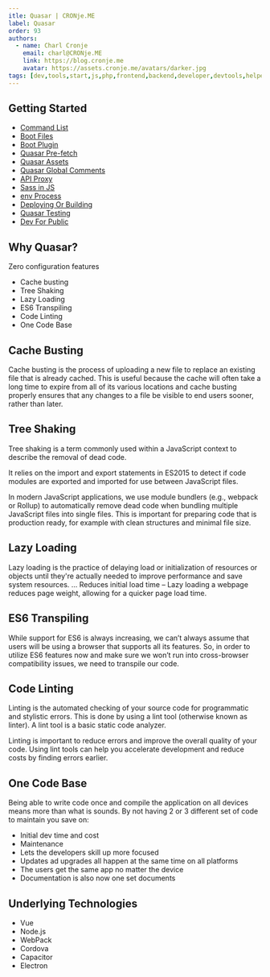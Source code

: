 ```yaml
---
itle: Quasar | CRONje.ME
label: Quasar
order: 93
authors:
  - name: Charl Cronje
    email: charl@CRONje.ME
    link: https://blog.cronje.me
    avatar: https://assets.cronje.me/avatars/darker.jpg
tags: [dev,tools,start,js,php,frontend,backend,developer,devtools,helpers,log]
---
```


## Getting Started

- [Command List](./commandList.md)
- [Boot Files](./bootFiles.md)
- [Boot Plugin](./bootPlugin.md)
- [Quasar Pre-fetch](./quasarPrefetch.md)
- [Quasar Assets](./quasarAssets.md)
- [Quasar Global Comments](./globalComponents.md)
- [API Proxy](./apiProxy.md)
- [Sass in JS](./sassInJs.md)
- [env Process](./envProcess.md)
- [Deploying Or Building](./deployingOrBuilding.md)
- [Quasar Testing](./quasarTesting.md)
- [Dev For Public](./devForPublic.md)

## Why Quasar?

Zero configuration features

- Cache busting
- Tree Shaking
- Lazy Loading
- ES6 Transpiling
- Code Linting
- One Code Base

## Cache Busting

Cache busting is the process of uploading a new file to replace an existing file that is already cached. This is useful because the cache will often take a long time to expire from all of its various locations and cache busting properly ensures that any changes to a file be visible to end users sooner, rather than later.

## Tree Shaking

Tree shaking is a term commonly used within a JavaScript context to describe the removal of dead code.

It relies on the import and export statements in ES2015 to detect if code modules are exported and imported for use between JavaScript files.

In modern JavaScript applications, we use module bundlers (e.g., webpack or Rollup) to automatically remove dead code when bundling multiple JavaScript files into single files. This is important for preparing code that is production ready, for example with clean structures and minimal file size.

## Lazy Loading

Lazy loading is the practice of delaying load or initialization of resources or objects until they're actually needed to improve performance and save system resources. ... Reduces initial load time – Lazy loading a webpage reduces page weight, allowing for a quicker page load time.

## ES6 Transpiling

While support for ES6 is always increasing, we can’t always assume that users will be using a browser that supports all its features. So, in order to utilize ES6 features now and make sure we won’t run into cross-browser compatibility issues, we need to transpile our code.

## Code Linting

Linting is the automated checking of your source code for programmatic and stylistic errors. This is done by using a lint tool (otherwise known as linter). A lint tool is a basic static code analyzer.

Linting is important to reduce errors and improve the overall quality of your code. Using lint tools can help you accelerate development and reduce costs by finding errors earlier.

## One Code Base

Being able to write code once and compile the application on all devices means more than what is sounds. By not having 2 or 3 different set of code to maintain you save on:

- Initial dev time and cost
- Maintenance
- Lets the developers skill up more focused
- Updates ad upgrades all happen at the same time on all platforms
- The users get the same app no matter the device
- Documentation is also now one set documents

## Underlying Technologies

- Vue
- Node.js
- WebPack
- Cordova
- Capacitor
- Electron
